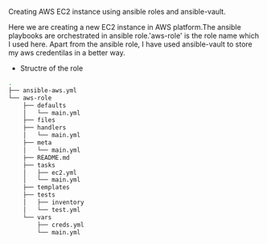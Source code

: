 Creating AWS EC2 instance using ansible roles and ansible-vault.
  
Here we are creating a new EC2 instance in AWS platform.The ansible playbooks are orchestrated in ansible role.'aws-role' is the role name which I used here. Apart from the ansible role, I have used ansible-vault to store my aws credentilas in a better way.

* Structre of the role
``` bash
.
├── ansible-aws.yml
└── aws-role
    ├── defaults
    │   └── main.yml
    ├── files
    ├── handlers
    │   └── main.yml
    ├── meta
    │   └── main.yml
    ├── README.md
    ├── tasks
    │   ├── ec2.yml
    │   └── main.yml
    ├── templates
    ├── tests
    │   ├── inventory
    │   └── test.yml
    └── vars
        ├── creds.yml
        └── main.yml

```



